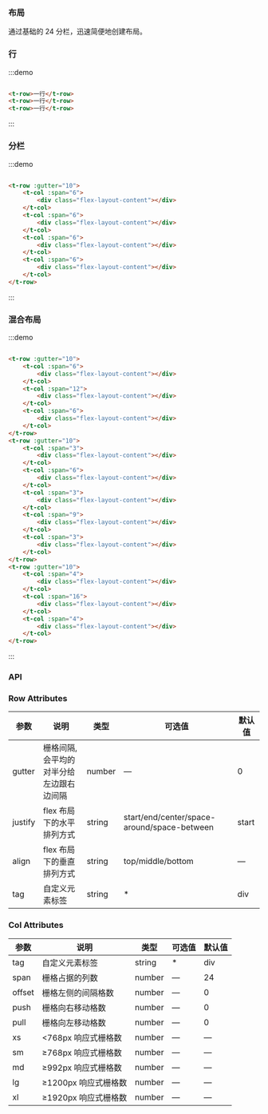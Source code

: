 ### 布局

通过基础的 24 分栏，迅速简便地创建布局。

### 行

:::demo

```html

<t-row>一行</t-row>
<t-row>一行</t-row>
<t-row>一行</t-row>
```

:::

### 分栏

:::demo

```html

<t-row :gutter="10">
    <t-col :span="6">
        <div class="flex-layout-content"></div>
    </t-col>
    <t-col :span="6">
        <div class="flex-layout-content"></div>
    </t-col>
    <t-col :span="6">
        <div class="flex-layout-content"></div>
    </t-col>
    <t-col :span="6">
        <div class="flex-layout-content"></div>
    </t-col>
</t-row>

```

:::

### 混合布局

:::demo

```html

<t-row :gutter="10">
    <t-col :span="6">
        <div class="flex-layout-content"></div>
    </t-col>
    <t-col :span="12">
        <div class="flex-layout-content"></div>
    </t-col>
    <t-col :span="6">
        <div class="flex-layout-content"></div>
    </t-col>
</t-row>
<t-row :gutter="10">
    <t-col :span="3">
        <div class="flex-layout-content"></div>
    </t-col>
    <t-col :span="6">
        <div class="flex-layout-content"></div>
    </t-col>
    <t-col :span="3">
        <div class="flex-layout-content"></div>
    </t-col>
    <t-col :span="9">
        <div class="flex-layout-content"></div>
    </t-col>
    <t-col :span="3">
        <div class="flex-layout-content"></div>
    </t-col>
</t-row>
<t-row :gutter="10">
    <t-col :span="4">
        <div class="flex-layout-content"></div>
    </t-col>
    <t-col :span="16">
        <div class="flex-layout-content"></div>
    </t-col>
    <t-col :span="4">
        <div class="flex-layout-content"></div>
    </t-col>
</t-row>
```

:::

### API

### Row Attributes

|参数|说明|类型|可选值|默认值
|---|---|---|---|---
|gutter|栅格间隔,会平均的对半分给左边跟右边间隔|number|—|0
|justify|flex 布局下的水平排列方式|string|start/end/center/space-around/space-between|start
|align|flex 布局下的垂直排列方式|string|top/middle/bottom|—
|tag|自定义元素标签|string|*|div

### Col Attributes

|参数|说明|类型|可选值|默认值
|---|---|---|---|---
|tag|自定义元素标签|string|*|div
|span|栅格占据的列数|number|—|24
|offset|栅格左侧的间隔格数|number|—|0
|push|栅格向右移动格数|number|—|0
|pull|栅格向左移动格数|number|—|0
|xs|<768px 响应式栅格数|number|—|—
|sm|≥768px 响应式栅格数|number|—|—
|md|≥992px 响应式栅格数|number|—|—
|lg|≥1200px 响应式栅格数|number|—|—
|xl|≥1920px 响应式栅格数|number|—|—

